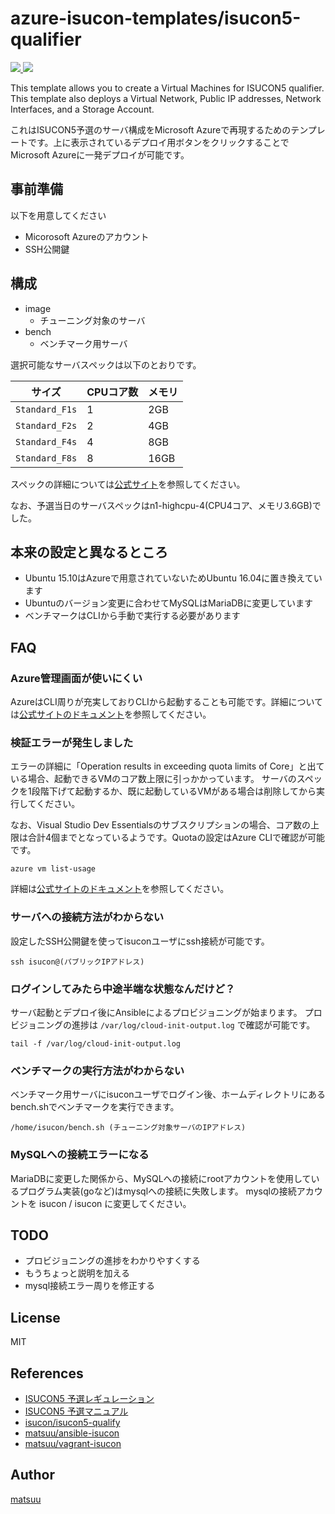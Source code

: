 # azure-isucon-templates/isucon5-qualifier

<a href="https://portal.azure.com/#create/Microsoft.Template/uri/https%3A%2F%2Fraw.githubusercontent.com%2Fmatsuu%2Fazure-isucon-templates%2Fmaster%2Fisucon5-qualifier%2Fazuredeploy.json" target="_blank">
    <img src="http://azuredeploy.net/deploybutton.png"/>
</a>
<a href="http://armviz.io/#/?load=https%3A%2F%2Fraw.githubusercontent.com%2Fmatsuu%2Fazure-isucon-templates%2Fmaster%2Fisucon5-qualifier%2Fazuredeploy.json" target="_blank">
    <img src="http://armviz.io/visualizebutton.png"/>
</a>

This template allows you to create a Virtual Machines for ISUCON5 qualifier. This template also deploys a Virtual Network, Public IP addresses, Network Interfaces, and a Storage Account.

これはISUCON5予選のサーバ構成をMicrosoft Azureで再現するためのテンプレートです。上に表示されているデプロイ用ボタンをクリックすることでMicrosoft Azureに一発デプロイが可能です。

## 事前準備

以下を用意してください

* Micorosoft Azureのアカウント
* SSH公開鍵

## 構成

* image
    * チューニング対象のサーバ
* bench
    * ベンチマーク用サーバ

選択可能なサーバスペックは以下のとおりです。

| サイズ         | CPUコア数 | メモリ |
| -------------- | --------- | ------ |
| `Standard_F1s` |         1 |    2GB |
| `Standard_F2s` |         2 |    4GB |
| `Standard_F4s` |         4 |    8GB |
| `Standard_F8s` |         8 |   16GB |

スペックの詳細については[公式サイト](https://azure.microsoft.com/ja-jp/documentation/articles/virtual-machines-linux-sizes/)を参照してください。

なお、予選当日のサーバスペックはn1-highcpu-4(CPU4コア、メモリ3.6GB)でした。

## 本来の設定と異なるところ

* Ubuntu 15.10はAzureで用意されていないためUbuntu 16.04に置き換えています
* Ubuntuのバージョン変更に合わせてMySQLはMariaDBに変更しています
* ベンチマークはCLIから手動で実行する必要があります

## FAQ

### Azure管理画面が使いにくい

AzureはCLI周りが充実しておりCLIから起動することも可能です。詳細については[公式サイトのドキュメント](https://azure.microsoft.com/ja-jp/documentation/articles/virtual-machines-linux-cli-deploy-templates/)を参照してください。

### 検証エラーが発生しました

エラーの詳細に「Operation results in exceeding quota limits of Core」と出ている場合、起動できるVMのコア数上限に引っかかっています。
サーバのスペックを1段階下げて起動するか、既に起動しているVMがある場合は削除してから実行してください。

なお、Visual Studio Dev Essentialsのサブスクリプションの場合、コア数の上限は合計4個までとなっているようです。Quotaの設定はAzure CLIで確認が可能です。

    azure vm list-usage

詳細は[公式サイトのドキュメント](https://azure.microsoft.com/ja-jp/documentation/articles/resource-manager-common-deployment-errors/)を参照してください。

### サーバへの接続方法がわからない

設定したSSH公開鍵を使ってisuconユーザにssh接続が可能です。

    ssh isucon@(パブリックIPアドレス)

### ログインしてみたら中途半端な状態なんだけど？

サーバ起動とデプロイ後にAnsibleによるプロビジョニングが始まります。
プロビジョニングの進捗は `/var/log/cloud-init-output.log` で確認が可能です。

    tail -f /var/log/cloud-init-output.log

### ベンチマークの実行方法がわからない

ベンチマーク用サーバにisuconユーザでログイン後、ホームディレクトリにあるbench.shでベンチマークを実行できます。

    /home/isucon/bench.sh (チューニング対象サーバのIPアドレス)

### MySQLへの接続エラーになる

MariaDBに変更した関係から、MySQLへの接続にrootアカウントを使用しているプログラム実装(goなど)はmysqlへの接続に失敗します。
mysqlの接続アカウントを isucon / isucon に変更してください。

## TODO

* プロビジョニングの進捗をわかりやすくする
* もうちょっと説明を加える
* mysql接続エラー周りを修正する

## License

MIT

## References

* [ISUCON5 予選レギュレーション](http://isucon.net/archives/45347574.html)
* [ISUCON5 予選マニュアル](https://gist.github.com/tagomoris/1a2df5ab0999f5e64cff)
* [isucon/isucon5-qualify](https://github.com/isucon/isucon5-qualify)
* [matsuu/ansible-isucon](https://github.com/matsuu/ansible-isucon)
* [matsuu/vagrant-isucon](https://github.com/matsuu/vagrant-isucon)

## Author

[matsuu](https://github.com/matsuu)
